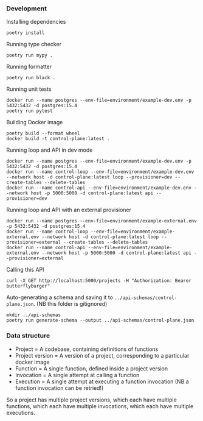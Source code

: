 ### Development

Installing dependencies
```commandline
poetry install
```

Running type checker
```commandline
poetry run mypy .
```

Running formatter
```commandline
poetry run black .
```

Running unit tests
```commandline
docker run --name postgres --env-file=environment/example-dev.env -p 5432:5432 -d postgres:15.4
poetry run pytest
```

Building Docker image
```commandline
poetry build --format wheel
docker build -t control-plane:latest .
```

Running loop and API in dev mode
```commandline
docker run --name postgres --env-file=environment/example-dev.env -p 5432:5432 -d postgres:15.4
docker run --name control-loop --env-file=environment/example-dev.env --network host -d control-plane:latest loop --provisioner=dev --create-tables --delete-tables
docker run --name control-api --env-file=environment/example-dev.env --network host -p 5000:5000 -d control-plane:latest api --provisioner=dev
```

Running loop and API with an external provisioner
```commandline
docker run --name postgres --env-file=environment/example-external.env -p 5432:5432 -d postgres:15.4
docker run --name control-loop --env-file=environment/example-external.env --network host -d control-plane:latest loop --provisioner=external --create-tables --delete-tables
docker run --name control-api --env-file=environment/example-external.env --network host -p 5000:5000 -d control-plane:latest api --provisioner=external
```

Calling this API
```commandline
curl -X GET http://localhost:5000/projects -H "Authorization: Bearer butterflyburger"
```

Auto-generating a schema and saving it to `../api-schemas/control-plane.json`. (NB this folder is gitignored)
```commandline
mkdir ../api-schemas
poetry run generate-schema --output ../api-schemas/control-plane.json
```

### Data structure

- Project = A codebase, containing definitions of functions
- Project version = A version of a project, corresponding to a particular docker image
- Function = A single function, defined inside a project version
- Invocation = A single attempt at calling a function
- Execution = A single attempt at executing a function invocation (NB a function invocation can be retried!)

So a project has multiple project versions, which each have multiple functions, which each have multiple invocations,
which each have multiple executions.
